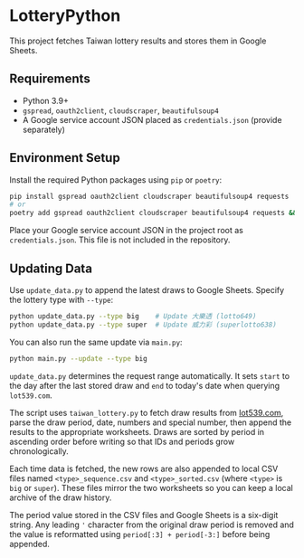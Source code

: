 # LotteryPython

This project fetches Taiwan lottery results and stores them in Google Sheets.

## Requirements
- Python 3.9+
- `gspread`, `oauth2client`, `cloudscraper`, `beautifulsoup4`
- A Google service account JSON placed as `credentials.json` (provide separately)

## Environment Setup
Install the required Python packages using `pip` or `poetry`:

```bash
pip install gspread oauth2client cloudscraper beautifulsoup4 requests
# or
poetry add gspread oauth2client cloudscraper beautifulsoup4 requests && poetry install
```

Place your Google service account JSON in the project root as `credentials.json`. This file is not included in the repository.

## Updating Data

Use `update_data.py` to append the latest draws to Google Sheets. Specify the lottery type with `--type`:

```bash
python update_data.py --type big    # Update 大樂透 (lotto649)
python update_data.py --type super  # Update 威力彩 (superlotto638)
```

You can also run the same update via `main.py`:

```bash
python main.py --update --type big
```

`update_data.py` determines the request range automatically. It sets `start` to
the day after the last stored draw and `end` to today's date when querying
`lot539.com`.

The script uses `taiwan_lottery.py` to fetch draw results from [lot539.com](https://www.lot539.com), parse the draw period, date, numbers and special number, then append the results to the appropriate worksheets. Draws are sorted by period in ascending order before writing so that IDs and periods grow chronologically.

Each time data is fetched, the new rows are also appended to local CSV files
named `<type>_sequence.csv` and `<type>_sorted.csv` (where `<type>` is `big` or
`super`). These files mirror the two worksheets so you can keep a local archive
of the draw history.

The period value stored in the CSV files and Google Sheets is a six-digit
string. Any leading `'` character from the original draw period is removed and
the value is reformatted using `period[:3] + period[-3:]` before being
appended.

